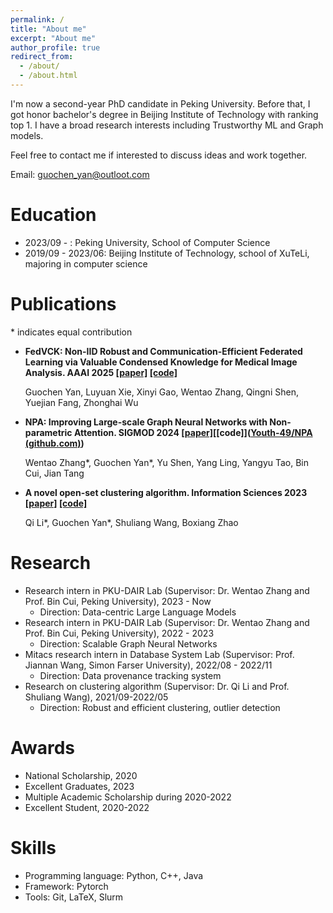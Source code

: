 ```yaml
---
permalink: /
title: "About me"
excerpt: "About me"
author_profile: true
redirect_from: 
  - /about/
  - /about.html
---
```




I'm now a second-year PhD candidate in Peking University. Before that, I got honor bachelor's degree in Beijing Institute of Technology with ranking top 1. I have a broad research interests including Trustworthy ML and Graph models.

Feel free to contact me if interested to discuss ideas and work together.



Email: guochen_yan@outloot.com



Education
======
- 2023/09 - : Peking University, School of Computer Science
- 2019/09 - 2023/06: Beijing Institute of Technology, school of XuTeLi, majoring in computer science



# Publications

\* indicates equal contribution

- **FedVCK: Non-IID Robust and Communication-Efficient Federated Learning via Valuable Condensed Knowledge for Medical Image Analysis. AAAI 2025 [[paper]](https://arxiv.org/abs/2412.18557) [[code]](https://github.com/Youth-49/FedVCK_2024)** 

  Guochen Yan, Luyuan Xie, Xinyi Gao, Wentao Zhang, Qingni Shen, Yuejian Fang, Zhonghai Wu

- **NPA: Improving Large-scale Graph Neural Networks with Non-parametric Attention. SIGMOD 2024 [[paper]](https://dl.acm.org/doi/abs/10.1145/3626246.3653399)[[code]]([Youth-49/NPA (github.com)](https://github.com/Youth-49/NPA))**

  Wentao Zhang\*, Guochen Yan\*, Yu Shen, Yang Ling, Yangyu Tao, Bin Cui, Jian Tang

- **A novel open-set clustering algorithm. Information Sciences 2023 [[paper]](https://www.sciencedirect.com/science/article/pii/S0020025523011465) [[code]](https://github.com/Youth-49/2023-DOS-IN)** 

  Qi Li\*, Guochen Yan\*, Shuliang Wang, Boxiang Zhao



# Research

- Research intern in PKU-DAIR Lab (Supervisor: Dr. Wentao Zhang and Prof. Bin Cui, Peking University), 2023 - Now
  - Direction: Data-centric Large Language Models
- Research intern in PKU-DAIR Lab (Supervisor: Dr. Wentao Zhang and Prof. Bin Cui, Peking University), 2022 - 2023
  - Direction: Scalable Graph Neural Networks
- Mitacs research intern in Database System Lab (Supervisor: Prof. Jiannan Wang, Simon Farser University), 2022/08 - 2022/11
  - Direction: Data provenance tracking system
- Research on clustering algorithm (Supervisor: Dr. Qi Li and Prof. Shuliang Wang), 2021/09-2022/05
  - Direction: Robust and efficient clustering, outlier detection





# Awards

- National Scholarship, 2020
- Excellent Graduates, 2023
- Multiple Academic Scholarship during 2020-2022
- Excellent Student, 2020-2022



# Skills

- Programming language: Python, C++, Java
- Framework: Pytorch
- Tools: Git, LaTeX, Slurm